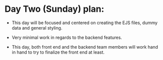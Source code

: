 # Day Two (Sunday) plan:

- This day will be focused and centered on creating the EJS files, dummy data and general styling.

- Very minimal work in regards to the backend features.

- This day, both front end and the backend team members will work hand in hand to try to finalize the front end at least.
